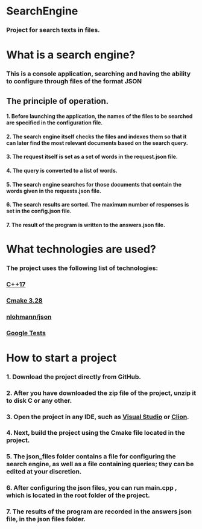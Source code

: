 # SearchEngine
### Project for search texts in files.  


# What is a search engine?
### This is a console application, searching and having the ability to configure through files of the format JSON
## The principle of operation.
#### 1. Before launching the application, the names of the files to be searched are specified in the configuration file.
#### 2. The search engine itself checks the files and indexes them so that it can later find the most relevant documents based on the search query.
#### 3. The request itself is set as a set of words in the request.json file.
#### 4. The query is converted to a list of words.
#### 5. The search engine searches for those documents that contain the words given in the requests.json file.
#### 6. The search results are sorted. The maximum number of responses is set in the config.json file.
#### 7. The result of the program is written to the answers.json file.







# What technologies are used?
### The project uses the following list of technologies:
### [C++17](https://en.cppreference.com/w/cpp/17)
### [Cmake 3.28](https://cmake.org/)
### [nlohmann/json](https://github.com/nlohmann/json?ysclid=m6p24s1eqp789591412)
### [Google Tests](https://github.com/google/googletest?ysclid=m6p25nod2y333254595)

# How to start a project
### 1. Download the project directly from GitHub.
### 2. After you have downloaded the zip file of the project, unzip it to disk C or any other.
### 3. Open the project in any IDE, such as [Visual Studio](https://visualstudio.microsoft.com/) or [Clion](https://www.jetbrains.com/clion/?ysclid=m6p2hmhyla280950481).
### 4. Next, build the project using the Cmake file located in the project.
### 5. The json_files folder contains a file for configuring the search engine, as well as a file containing queries; they can be edited at your discretion.
### 6. After configuring the json files, you can run main.cpp , which is located in the root folder of the project.
### 7. The results of the program are recorded in the answers json file, in the json files folder.
